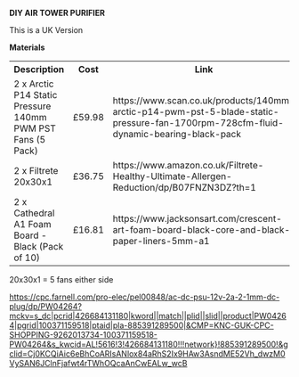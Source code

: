 <b>DIY AIR TOWER PURIFIER</b>

This is a UK Version

<b>Materials</b>
<table>
  <tr>
    <th>Description</th>
    <th>Cost</th>
    <th>Link</th>
  </tr>
  <tr>
    <td>2 x Arctic P14 Static Pressure 140mm PWM PST Fans (5 Pack)</td>
    <td>£59.98</td>
    <td>https://www.scan.co.uk/products/140mm-arctic-p14-pwm-pst-5-blade-static-pressure-fan-1700rpm-728cfm-fluid-dynamic-bearing-black-pack</td>
  </tr>
  <tr>
    <td>2 x Filtrete 20x30x1</td>
    <td>£36.75</td>
    <td>https://www.amazon.co.uk/Filtrete-Healthy-Ultimate-Allergen-Reduction/dp/B07FNZN3DZ?th=1</td>
  </tr>
  <tr>
    <td>2 x Cathedral A1 Foam Board - Black (Pack of 10)</td>
    <td>£16.81</td>
    <td>https://www.jacksonsart.com/crescent-art-foam-board-black-core-and-black-paper-liners-5mm-a1</td>
  </tr>  
  
  
  
  
</table>


20x30x1 = 5 fans either side

https://cpc.farnell.com/pro-elec/pel00848/ac-dc-psu-12v-2a-2-1mm-dc-plug/dp/PW04264?mckv=s_dc|pcrid|426684131180|kword||match||plid||slid||product|PW04264|pgrid|100371159518|ptaid|pla-885391289500|&CMP=KNC-GUK-CPC-SHOPPING-9262013734-100371159518-PW04264&s_kwcid=AL!5616!3!426684131180!!!network}!885391289500!&gclid=Cj0KCQiAic6eBhCoARIsANlox84aRhS2Ix9HAw3AsndME52Vh_dwzM0VySAN6JClnFjafwt4rTWhOQcaAnCwEALw_wcB



